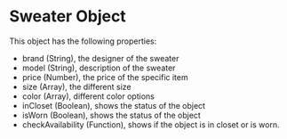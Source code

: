 # Sweater Object

This object has the following properties:

- brand (String), the designer of the sweater
- model (String), description of the sweater
- price (Number), the price of the specific item
- size (Array), the different size
- color (Array), different color options
- inCloset (Boolean), shows the status of the object
- isWorn (Boolean), shows the status of the object
- checkAvailability (Function), shows if the object is in closet or is worn.
